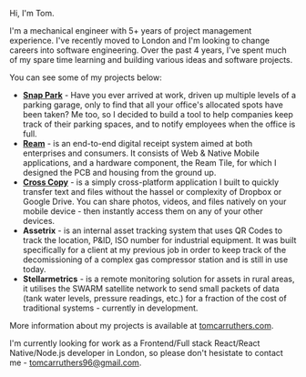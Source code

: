 Hi, I'm Tom. 

I'm a mechanical engineer with 5+ years of project management experience. I've recently moved to London and I'm looking to change careers into software engineering. Over the past 4 years, I've spent much of my spare time learning and building various ideas and software projects. 

You can see some of my projects below: 

- **[Snap Park](https://snappark.co)** - Have you ever arrived at work, driven up multiple levels of a
            parking garage, only to find that all your office's allocated spots
            have been taken? Me too, so I decided to build a tool to help
            companies keep track of their parking spaces, and to notify
            employees when the office is full.
- **[Ream](https://reamreceipts.com)** - is an end-to-end digital receipt system aimed at both enterprises and consumers. It consists of Web & Native Mobile applications, and a hardware component, the Ream Tile, for which I designed the PCB and housing from the ground up.
- **[Cross Copy](https://crosscopy.dev/)** - is a simply cross-platform application I built to quickly transfer text and files without the hassel or complexity of Dropbox or Google Drive. You can share photos, videos, and files natively on your mobile device - then instantly access them on any of your other devices.
- **Assetrix** - is an internal asset tracking system that uses QR Codes to track the location, P&ID, ISO number for industrial equipment. It was built specifically for a client at my previous job in order to keep track of the decomissioning of a complex gas compressor station and is still in use today.
- **Stellarmetrics** - is a remote monitoring solution for assets in rural areas, it utilises the SWARM satellite network to send small packets of data (tank water levels, pressure readings, etc.) for a fraction of the cost of traditional systems - currently in development.

More information about my projects is available at [tomcarruthers.com](https://tomcarruthers.com/).
 
I'm currently looking for work as a Frontend/Full stack React/React Native/Node.js developer in London, so please don't hesistate to contact me - tomcarruthers96@gmail.com.

